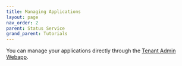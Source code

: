 ```yaml
---
title: Managing Applications
layout: page
nav_order: 2
parent: Status Service
grand_parent: Tutorials
---
```


You can manage your applications directly through the [Tenant Admin Webapp](https://adsp.alberta.ca).
